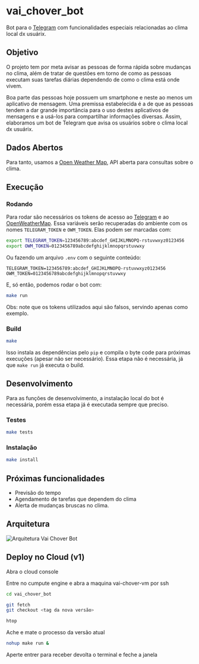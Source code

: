 # vai_chover_bot

Bot para o [Telegram](https://telegram.org/) com funcionalidades especiais relacionadas ao clima local dx usuárix.

## Objetivo

O projeto tem por meta avisar as pessoas de forma rápida sobre mudanças no clima, além de tratar de questões em torno de como as pessoas executam suas tarefas diárias dependendo de como o clima está onde vivem.

Boa parte das pessoas hoje possuem um smartphone e neste ao menos um aplicativo de mensagem. Uma premissa estabelecida é a de que as pessoas tendem a dar grande importância para o uso destes aplicativos de mensagens e a usá-los para compartilhar informações diversas. Assim, elaboramos um bot de Telegram que avisa os usuários sobre o clima local dx usuárix.

## Dados Abertos

Para tanto, usamos a [Open Weather Map](https://openweathermap.org/), API aberta para consultas sobre o clima.

## Execução

### Rodando

Para rodar são necessários os tokens de acesso ao [Telegram](https://core.telegram.org/bots) e ao [OpenWeatherMap](https://openweathermap.org/api). Essa variáveis serão recuperadas do ambiente com os nomes `TELEGRAM_TOKEN` e `OWM_TOKEN`. Elas podem ser marcadas com:

```bash
export TELEGRAM_TOKEN=123456789:abcdef_GHIJKLMNOPQ-rstuvwxyz0123456
export OWM_TOKEN=0123456789abcdefghijklmnopqrstuvwxy
```

Ou fazendo um arquivo `.env` com o seguinte conteúdo:

```dotenv
TELEGRAM_TOKEN=123456789:abcdef_GHIJKLMNOPQ-rstuvwxyz0123456
OWM_TOKEN=0123456789abcdefghijklmnopqrstuvwxy
```

E, só então, podemos rodar o bot com:

```bash
make run
```

Obs: note que os tokens utilizados aqui são falsos, servindo apenas como exemplo.

### Build

```bash
make
```

Isso instala as dependências pelo `pip` e compila o byte code para próximas execuções (apesar não ser necessário). Essa etapa não é necessária, já que `make run` já executa o build.

## Desenvolvimento

Para as funções de desenvolvimento, a instalação local do bot é necessária, porém essa etapa já é executada sempre que preciso.

### Testes

```bash
make tests
```

### Instalação

```bash
make install
```

## Próximas funcionalidades

- Previsão do tempo
- Agendamento de tarefas que dependem do clima
- Alerta de mudanças bruscas no clima.

## Arquitetura
![Arquitetura Vai Chover Bot](https://i.imgur.com/Rt6o1zI.jpg)

## Deploy no Cloud (v1)
Abra o cloud console

Entre no cumpute engine e abra a maquina vai-chover-vm por ssh

```bash
cd vai_chover_bot
```

```bash
git fetch
git checkout <tag da nova versão>
```

```bash
htop
```

Ache e mate o processo da versão atual

```bash
nohup make run &
```

Aperte entrer para receber devolta o terminal e feche a janela
